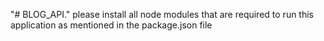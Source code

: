 "# BLOG_API." 
please install all node modules that are required to run this application as mentioned in the package.json file

